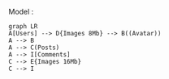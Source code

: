 Model :

```mermaid
graph LR
A[Users] --> D{Images 8Mb} --> B((Avatar))
A --> B
A --> C(Posts)
A --> I[Comments]
C --> E{Images 16Mb}
C --> I
```
